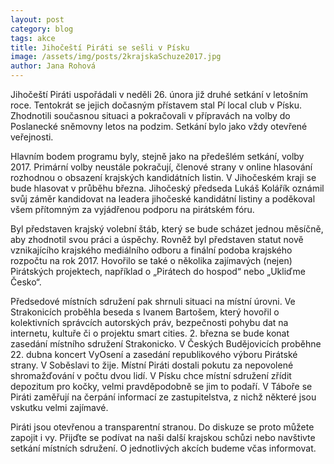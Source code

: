 ```yaml
---
layout: post
category: blog
tags: akce
title: Jihočeští Piráti se sešli v Písku
image: /assets/img/posts/2krajskaSchuze2017.jpg
author: Jana Rohová
---
```


Jihočeští Piráti uspořádali v neděli 26. února již druhé setkání v letošním roce. Tentokrát se jejich dočasným přístavem stal Pí local club v Písku. Zhodnotili současnou situaci a pokračovali v přípravách na volby do Poslanecké sněmovny letos na podzim. Setkání bylo jako vždy otevřené veřejnosti.

Hlavním bodem programu byly, stejně jako na předešlém setkání, volby 2017. Primární volby neustále pokračují, členové strany v online hlasování rozhodnou o obsazení krajských kandidátních listin. V Jihočeském kraji se bude hlasovat v průběhu března. Jihočeský předseda Lukáš Kolářík oznámil svůj záměr kandidovat na leadera jihočeské kandidátní listiny a poděkoval všem přítomným za vyjádřenou podporu na pirátském fóru.

Byl představen krajský volební štáb, který se bude scházet jednou měsíčně, aby zhodnotil svou práci a úspěchy. Rovněž byl představen statut nově vznikajícího krajského mediálního odboru a finální podoba krajského rozpočtu na rok 2017. Hovořilo se také o několika zajímavých (nejen) Pirátských projektech, například o „Pirátech do hospod“ nebo „Ukliďme Česko“.

Předsedové místních sdružení pak shrnuli situaci na místní úrovni. Ve Strakonicích proběhla beseda s Ivanem Bartošem, který hovořil o kolektivních správcích autorských práv, bezpečnosti pohybu dat na internetu, kultuře či o projektu smart cities. 2. března se bude konat zasedání místního sdružení Strakonicko. V Českých Budějovicích proběhne 22. dubna koncert VyOsení a zasedání republikového výboru Pirátské strany. V Soběslavi to žije. Místní Piráti dostali pokutu za nepovolené shromažďování v počtu dvou lidí. V Písku chce místní sdružení zřídit depozitum pro kočky, velmi pravděpodobně se jim to podaří. V Táboře se Piráti zaměřují na čerpání informací ze zastupitelstva, z nichž některé jsou vskutku velmi zajímavé.

Piráti jsou otevřenou a transparentní stranou. Do diskuze se proto můžete zapojit i vy. Přijďte se podívat na naši další krajskou schůzi nebo navštivte setkání místních sdružení. O jednotlivých akcích budeme včas informovat.
